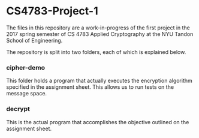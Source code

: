 # CS4783-Project-1

The files in this repository are a work-in-progress of the first project in the 2017 spring semester of CS 4783 Applied Cryptography at the NYU Tandon School of Engineering.

The repository is split into two folders, each of which is explained below.

### cipher-demo

This folder holds a program that actually executes the encryption algorithm specified in the assignment sheet. This allows us to run tests on the message space.

### decrypt

This is the actual program that accomplishes the objective outlined on the assignment sheet.
